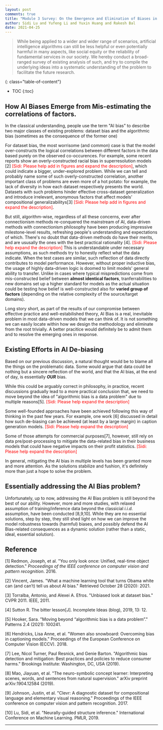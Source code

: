 ```yaml
---
layout: post
comments: true
title: "Module 3 Survey: On the Emergence and Elimination of Biases in Artificial Intelligence"
author: Sidi Lu and Yufeng Li and Yuxin Huang and Rakesh Bal
date: 2021-04-25
---
```



> While being applied to a wider and wider range of scenarios, artificial intelligence algorithms can still be less helpful or even potentially harmful in many aspects, like social equity or the reliability of fundamental services in our society. We hereby conduct a broad-ranged survey of existing analysis of such, and try to compile the underlying ideas into a systematic understanding of the problem to facilitate the future research.

<!--more-->
{: class="table-of-content"}
* TOC
{:toc}

## How AI Biases Emerge from Mis-estimating the correlations of factors.
In the classical understanding, people use the term "AI bias" to describe two major classes of existing problems: dataset bias and the algorithmic bias (sometimes as the consequence of the former one)

For dataset bias, the most worrisome (and common) case is that the model over-constructs the logical correlations between different factors in the data based purely on the observed co-occurences. For example, some recent reports show an overly-constructed racial bias in superresolution models [2] <span style="color:red">[Sidi: Please help add in figures and expand the description]</span>, which could indicate a bigger, under-explored problem. While we can tell and probably name some of such overly-constructed correlation, another important class of problems are even more of a hot potato: for example, the lack of diversity in how each dataset respectively presents the world. Datasets with such problems hinder effective cross-dataset generalization and introduce irrelevant, anonymous factors that affect models' compositional generalizabilitys[3] <span style="color:red">[Sidi: Please help add in figures and expand the description]</span>.

But still, algorithm-wise, regardless of all these concerns, ever after connectionism methods re-conquered the mainstream of AI, data-driven methods with connectionism philosophy have been producing impressive milestone-level results, refreshing people's understanding and expectations of which. There's no doubt that data-driven methods do have their merits, and are ususally the ones with the best practical rationality [4]. <span style="color:red">[Sidi: Please help expand the description]</span> This is understandable under necessary assumptions, as such methods try to honestly reflect what the data indicate. When the test cases are similar, such reflection of data directly contributes to model performance. However, without proper inductive bias, the usage of highly data-driven logic is doomed to limit models' general ability to transfer. Unlike in cases where typical mispredictions come from mis-constructed belief between **almost identical factors**, tranferrabilities to new domains set up a higher standard for models as the actual situation could be testing how belief is well-constructed also for **varied group of factors** (depending on the relative complexity of the source/target domains).

Long story short, as part of the results of our compromise between effective practice and well-estabilished theory, AI Bias is a real, inevitable problem in most data-driven models that we can think of. It is not something we can easily locate within how we design the methodology and eliminate from the root trivially. A better pracitice would definitely be to admit them and to resolve the emerging ones in response.

## Existing Efforts in AI De-biasing
Based on our previous discussion, a natural thought would be to blame all the things on the problematic data. Some would argue that data could be nothing but a sincere reflection of the world, and that the AI bias, at the end of day, is essentially _**OUR**_ bias.

While this could be arguably correct in philosophy, in practice, recent discussions gradually lead to a more practical conclusion that, we need to move beyond the idea of "algorithmic bias is a data problem" due to multiple reasons[5]. <span style="color:red">[Sidi: Please help expand the description]</span>

Some well-founded approaches have been achieved following this way of thinking in the past few years. For example, one work [6] discussed in detail how such de-biasing can be achieved (at least by a large margin) in caption generation models. <span style="color:red">[Sidi: Please help expand the description]</span>

Some of those attempts for commercial purposes[7], however, still rely on data pre/post-processing to mitigate the data-related bias in their business models that could have negative impacts on their profit statistics. <span style="color:red">[Sidi: Please help expand the description]</span>

In general, mitigating the AI bias in multiple levels has been granted more and more attention. As the solutions stabilize and fushion, it's definitely more than just a hope to solve the problem.

## Essentially addressing the AI Bias problem?
Unfortunately, up to now, addressing the AI Bias problem is still beyond the best of our ability. However, more and more studies, with relaxed assumption of training/inference data beyond the classicial _i.i.d._ assumption, have been conducted [8,9,10]. While they are no essential solutions, step by step, they still shed light on how we can improve the model robustness towards (harmful) biases, and possibly defend the AI Bias-related consequences as a dynamic solution (rather than a static, ideal, essential solution).  
## Reference

[1] Redmon, Joseph, et al. "You only look once: Unified, real-time object detection." *Proceedings of the IEEE conference on computer vision and pattern recognition*. 2016.

[2] Vincent, James. "What a machine learning tool that turns Obama white can (and can’t) tell us about AI bias." Retrieved October 28 (2020): 2021.

[3] Torralba, Antonio, and Alexei A. Efros. "Unbiased look at dataset bias." CVPR 2011. IEEE, 2011.

[4] Sutton R. The bitter lesson[J]. Incomplete Ideas (blog), 2019, 13: 12.

[5] Hooker, Sara. "Moving beyond “algorithmic bias is a data problem”." Patterns 2.4 (2021): 100241.

[6] Hendricks, Lisa Anne, et al. "Women also snowboard: Overcoming bias in captioning models." Proceedings of the European Conference on Computer Vision (ECCV). 2018.

[7] Lee, Nicol Turner, Paul Resnick, and Genie Barton. "Algorithmic bias detection and mitigation: Best practices and policies to reduce consumer harms." Brookings Institute: Washington, DC, USA (2019).

[8] Mao, Jiayuan, et al. "The neuro-symbolic concept learner: Interpreting scenes, words, and sentences from natural supervision." arXiv preprint arXiv:1904.12584 (2019).

[9] Johnson, Justin, et al. "Clevr: A diagnostic dataset for compositional language and elementary visual reasoning." Proceedings of the IEEE conference on computer vision and pattern recognition. 2017.

[10] Lu, Sidi, et al. "Neurally-guided structure inference." International Conference on Machine Learning. PMLR, 2019.

---
